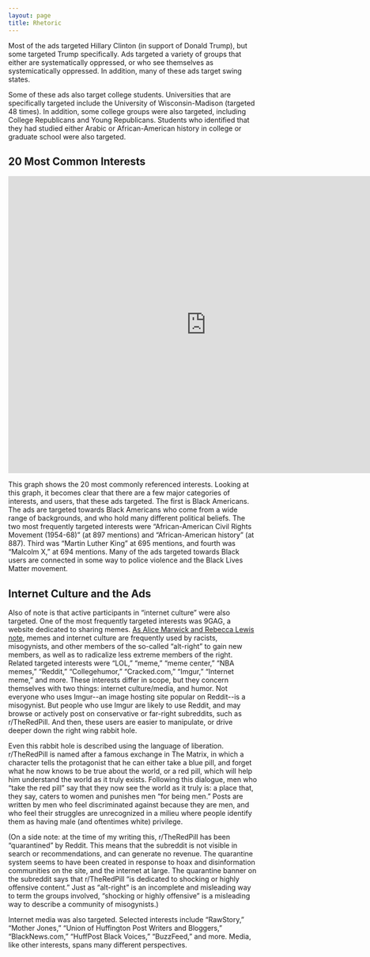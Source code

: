 ```yaml
---
layout: page
title: Rhetoric
---
```


Most of the ads targeted Hillary Clinton (in support of Donald Trump), but some targeted Trump specifically. Ads targeted a variety of groups that either are systematically oppressed, or who see themselves as systemicatically oppressed. In addition, many of these ads target swing states.

Some of these ads also target college students. Universities that are specifically targeted include the University of Wisconsin-Madison (targeted 48 times). In addition, some college groups were also targeted, including College Republicans and Young Republicans. Students who identified that they had studied either Arabic or African-American history in college or graduate school were also targeted.

## 20 Most Common Interests

<iframe seamless frameborder="0" src="https://public.tableau.com/views/RussianAds/Sheet4?:embed=y&:display_count=yes&publish=yes&:showVizHome=no" width="800" height="600"></iframe>

This graph shows the 20 most commonly referenced interests. Looking at this graph, it becomes clear that there are a few major categories of interests, and users, that these ads targeted. The first is Black Americans. The ads are targeted towards Black Americans who come from a wide range of backgrounds, and who hold many different political beliefs. The two most frequently targeted interests were “African-American Civil Rights Movement (1954-68)” (at 897 mentions) and “African-American history” (at 887). Third was “Martin Luther King” at 695 mentions, and fourth was “Malcolm X,” at 694 mentions. Many of the ads targeted towards Black users are connected in some way to police violence and the Black Lives Matter movement.

## Internet Culture and the Ads

Also of note is that active participants in “internet culture” were also targeted. One of the most frequently targeted interests was 9GAG, a website dedicated to sharing memes. [As Alice Marwick and Rebecca Lewis note](https://datasociety.net/pubs/oh/DataAndSociety_MediaManipulationAndDisinformationOnline.pdf), memes and internet culture are frequently used by racists, misogynists, and other members of the so-called “alt-right” to gain new members, as well as to radicalize less extreme members of the right. Related targeted interests were “LOL,” “meme,” “meme center,” “NBA memes,” “Reddit,” “Collegehumor,” “Cracked.com,” “Imgur,” “Internet meme,” and more. These interests differ in scope, but they concern themselves with two things: internet culture/media, and humor. Not everyone who uses Imgur--an image hosting site popular on Reddit--is a misogynist. But people who use Imgur are likely to use Reddit, and may browse or actively post on conservative or far-right subreddits, such as r/TheRedPill. And then, these users are easier to manipulate, or drive deeper down the right wing rabbit hole.

Even this rabbit hole is described using the language of liberation. r/TheRedPill is named after a famous exchange in The Matrix, in which a character tells the protagonist that he can either take a blue pill, and forget what he now knows to be true about the world, or a red pill, which will help him understand the world as it truly exists. Following this dialogue, men who “take the red pill” say that they now see the world as it truly is: a place that, they say, caters to women and punishes men “for being men.” Posts are written by men who feel discriminated against because they are men, and who feel their struggles are unrecognized in a milieu where people identify them as having male (and oftentimes white) privilege. 

(On a side note: at the time of my writing this, r/TheRedPill has been “quarantined” by Reddit. This means that the subreddit is not visible in search or recommendations, and can generate no revenue. The quarantine system seems to have been created in response to hoax and disinformation communities on the site, and the internet at large. The quarantine banner on the subreddit says that r/TheRedPill “is dedicated to shocking or highly offensive content.” Just as “alt-right” is an incomplete and misleading way to term the groups involved, “shocking or highly offensive” is a misleading way to describe a community of misogynists.)

Internet media was also targeted. Selected interests include “RawStory,” “Mother Jones,” “Union of Huffington Post Writers and Bloggers,” “BlackNews.com,” “HuffPost Black Voices,” “BuzzFeed,” and more. Media, like other interests, spans many different perspectives.
